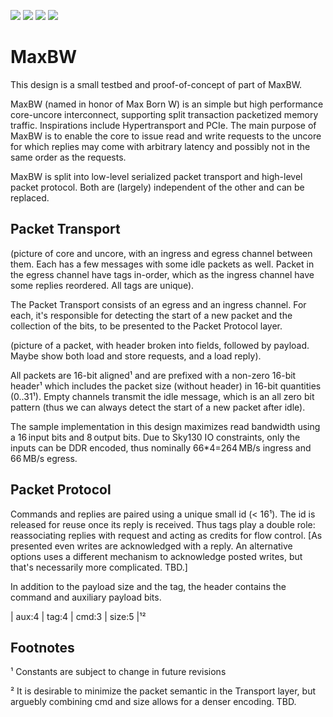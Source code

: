 ![](../../workflows/gds/badge.svg) ![](../../workflows/docs/badge.svg) ![](../../workflows/test/badge.svg) ![](../../workflows/fpga/badge.svg)

# MaxBW

This design is a small testbed and proof-of-concept of part of MaxBW.

MaxBW (named in honor of Max Born W) is an simple but high performance
core-uncore interconnect, supporting split transaction packetized
memory traffic.  Inspirations include Hypertransport and PCIe.  The
main purpose of MaxBW is to enable the core to issue read and write
requests to the uncore for which replies may come with arbitrary
latency and possibly not in the same order as the requests.

MaxBW is split into low-level serialized packet transport and
high-level packet protocol.  Both are (largely) independent of the
other and can be replaced.

## Packet Transport

   (picture of core and uncore, with an ingress and egress channel
   between them.  Each has a few messages with some idle packets as
   well.  Packet in the egress channel have tags in-order, which as
   the ingress channel have some replies reordered.  All tags are
   unique).

The Packet Transport consists of an egress and an ingress channel.
For each, it's responsible for detecting the start of a new packet and
the collection of the bits, to be presented to the Packet Protocol
layer.

   (picture of a packet, with header broken into fields, followed by
   payload.  Maybe show both load and store requests, and a load
   reply).

All packets are 16-bit aligned¹ and are prefixed with a non-zero
16-bit header¹ which includes the packet size (without header) in
16-bit quantities (0..31¹).  Empty channels transmit the idle message,
which is an all zero bit pattern (thus we can always detect the start
of a new packet after idle).

The sample implementation in this design maximizes read bandwidth
using a 16 input bits and 8 output bits. Due to Sky130 IO constraints,
only the inputs can be DDR encoded, thus nominally 66*4=264 MB/s
ingress and 66 MB/s egress.

## Packet Protocol

Commands and replies are paired using a unique small id (< 16¹).  The
id is released for reuse once its reply is received.  Thus tags play a
double role: reassociating replies with request and acting as credits
for flow control. [As presented even writes are acknowledged with a
reply.  An alternative options uses a different mechanism to
acknowledge posted writes, but that's necessarily more complicated.
TBD.]

In addition to the payload size and the tag, the header contains the
command and auxiliary payload bits.

   | aux:4 | tag:4 | cmd:3 | size:5 |¹²

## Footnotes

¹ Constants are subject to change in future revisions

² It is desirable to minimize the packet semantic in the Transport
  layer, but arguebly combining cmd and size allows for a denser
  encoding.  TBD.
